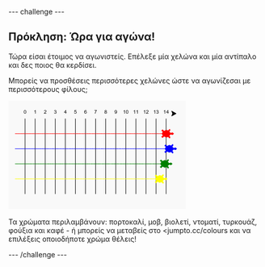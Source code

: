 --- challenge ---

## Πρόκληση: Ώρα για αγώνα!

Τώρα είσαι έτοιμος να αγωνιστείς. Επέλεξε μία χελώνα και μία αντίπαλο και δες ποιος θα κερδίσει.

Μπορείς να προσθέσεις περισσότερες χελώνες ώστε να αγωνίζεσαι με περισσότερους φίλους;

![screenshot](images/race-more.png)

Τα χρώματα περιλαμβάνουν: πορτοκαλί, μοβ, βιολετί, ντοματί, τυρκουάζ, φούξια και καφέ - ή μπορείς να μεταβείς στο <jumpto.cc/colours</a> και να επιλέξεις οποιοδήποτε χρώμα θέλεις!

--- /challenge ---